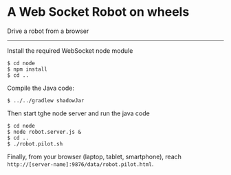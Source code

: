 # A Web Socket Robot on wheels

Drive a robot from a browser

---

Install the required WebSocket node module
```
$ cd node
$ npm install
$ cd ..
```

Compile the Java code:
```
$ ../../gradlew shadowJar
```

Then start tghe node server and run the java code
```
$ cd node
$ node robot.server.js &
$ cd ..
$ ./robot.pilot.sh
```

Finally, from your browser (laptop, tablet, smartphone), reach
`http://[server-name]:9876/data/robot.pilot.html`.


